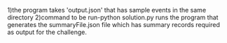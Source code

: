 1)the program takes 'output.json' that has sample events in the same directory
2)command to be run-python solution.py runs the program that generates the summaryFile.json file which has summary records required as output for the challenge.
